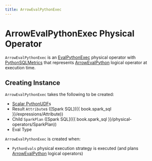 ```yaml
---
title: ArrowEvalPythonExec
---
```


# ArrowEvalPythonExec Physical Operator

`ArrowEvalPythonExec` is an [EvalPythonExec](EvalPythonExec.md) physical operator with [PythonSQLMetrics](PythonSQLMetrics.md) that represents [ArrowEvalPython](ArrowEvalPython.md) logical operator at execution time.

## Creating Instance

`ArrowEvalPythonExec` takes the following to be created:

* <span id="udfs"> [Scalar PythonUDF](PythonUDF.md#isScalarPythonUDF)s
* <span id="resultAttrs"> Result `Attribute`s ([Spark SQL]({{ book.spark_sql }}/expressions/Attribute))
* <span id="child"> Child `SparkPlan` ([Spark SQL]({{ book.spark_sql }}/physical-operators/SparkPlan))
* <span id="evalType"> Eval Type

`ArrowEvalPythonExec` is created when:

* `PythonEvals` physical execution strategy is executed (and plans [ArrowEvalPython](ArrowEvalPython.md) logical operators)
